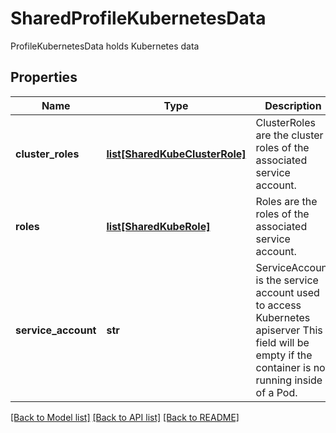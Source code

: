 # SharedProfileKubernetesData

ProfileKubernetesData holds Kubernetes data

## Properties
Name | Type | Description | Notes
------------ | ------------- | ------------- | -------------
**cluster_roles** | [**list[SharedKubeClusterRole]**](SharedKubeClusterRole.md) | ClusterRoles are the cluster roles of the associated service account.  | [optional] 
**roles** | [**list[SharedKubeRole]**](SharedKubeRole.md) | Roles are the roles of the associated service account.  | [optional] 
**service_account** | **str** | ServiceAccount is the service account used to access Kubernetes apiserver This field will be empty if the container is not running inside of a Pod.  | [optional] 

[[Back to Model list]](../README.md#documentation-for-models) [[Back to API list]](../README.md#documentation-for-api-endpoints) [[Back to README]](../README.md)


